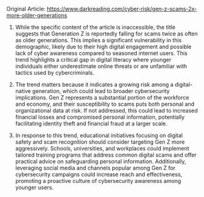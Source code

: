 Original Article: https://www.darkreading.com/cyber-risk/gen-z-scams-2x-more-older-generations

1) While the specific content of the article is inaccessible, the title suggests that Generation Z is reportedly falling for scams twice as often as older generations. This implies a significant vulnerability in this demographic, likely due to their high digital engagement and possible lack of cyber awareness compared to seasoned internet users. This trend highlights a critical gap in digital literacy where younger individuals either underestimate online threats or are unfamiliar with tactics used by cybercriminals.

2) The trend matters because it indicates a growing risk among a digital-native generation, which could lead to broader cybersecurity implications. Gen Z represents a substantial portion of the workforce and economy, and their susceptibility to scams puts both personal and organizational data at risk. If not addressed, this could lead to increased financial losses and compromised personal information, potentially facilitating identity theft and financial fraud at a larger scale.

3) In response to this trend, educational initiatives focusing on digital safety and scam recognition should consider targeting Gen Z more aggressively. Schools, universities, and workplaces could implement tailored training programs that address common digital scams and offer practical advice on safeguarding personal information. Additionally, leveraging social media and channels popular among Gen Z for cybersecurity campaigns could increase reach and effectiveness, promoting a proactive culture of cybersecurity awareness among younger users.